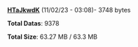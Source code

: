 [**HTaJkwdK**](/data/HTaJkwdK.txt) (11/02/23 - 03:08)- 3748 bytes

**Total Datas**: 9378

**Total Size**: 63.27 MB / 63.3 MB